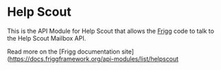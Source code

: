 # Help Scout

This is the API Module for Help Scout that allows the [Frigg](https://friggframework.org) code to talk to the Help Scout Mailbox API.

Read more on the [Frigg documentation site](https://docs.friggframework.org/api-modules/list/helpscout
